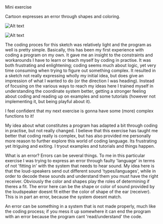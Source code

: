 Mini exercise

Cartoon expresses an error through shapes and coloring.

![Alt text](https://mikkelsvendsen.github.io/mini_ex/miniex02/codeminiex2.JPG?raw=true "Code screen")

![Alt text](https://mikkelsvendsen.github.io/mini_ex/miniex02/miniex2.JPG?raw=true "Program screen")

The coding proces for this sketch was relatively light and the program as well is pretty simple. Basically, this has been my first experience with coding a program on my own. It gave me an insight to the constraints and workarounds I have to learn or teach myself by coding in practise. It was both frustrating and enlightening; coding seems much about logic, yet very time consuming when trying to figure out something complex. It resulted in a sketch not really expressing wholly my initial idea, but does give an impression of what I wanted to do (or the direction I was heading). Instead of focusing on the various ways to reach my ideas here I trained myself in understanding the coordinate system better, getting a stronger feeling about coding and reading up on examples and some tutorials (however not implementing it, but being playful about it).

I feel confident that my next exercise is gonna have some (more) complex functions to it!

My idea about what constitutes a program has adapted a bit through coding in practise, but not really changed. I believe that this exercise has taught me better that coding really is complex, but has also provided me personally more reason to further explore this world of coding language. Its frustrating yet itriguing and exiting. I tryout examples and tutorials and things happen.

What is an error? Errors can be several things. To me in this particular exercise I was trying to express an error through faulty 'language' in terms of not 'fitting in' with the system that needs to hear sound. My idea here is that the loud-speakers send out different sound 'types/languages', while in order to decode these sounds and understand them you must have the right receiver. Obviously the color and shapes play the roles of determining if theres a fit. The error here can be the shape or color of sound provided by the loudspeaker doesnt fit either the color of shape of the ear (receiver). This is in part an error, because the system doesnt match.

An error can be something in a system that is not made properly, much like the coding process; if you mess it up somewhere it can end the program with an error because the program cant 'read/understand' the code.
